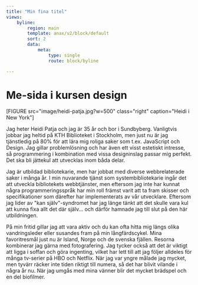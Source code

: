 ```yaml
---
title: "Min fina titel"
views:
    byline:
        region: main
        template: anax/v2/block/default
        sort: 2
        data:
            meta:
                type: single
                route: block/byline

---
```

Me-sida i kursen design
=========================

[FIGURE src="image/heidi-patja.jpg?w=500" class="right" caption="Heidi i New York"]

Jag heter Heidi Patja och jag är 35 år och bor i Sundbyberg. Vanligtvis jobbar jag heltid på KTH Biblioteket i Stockholm, men just nu är jag tjänstledig på 80% för att lära mig roliga saker som t.ex. JavaScript och Design. Jag gillar problemlösning och har även ett visst estetiskt intresse, så programmering i kombination med vissa designinslag passar mig perfekt. Det ska bli jättekul att utvecklas inom båda delar.

Jag är utbildad bibliotekarie, men har jobbat med diverse webbrelaterade saker i många år. I min nuvarande tjänst som systembibliotekarie ingår det att utveckla bibliotekets webbtjänster, men eftersom jag inte har kunnat några programmeringsspråk har min roll främst varit att ta fram skisser och specifikationer som därefter har implementerats av vår utvecklare. Eftersom jag lider av "kan själv"-syndromet har jag länge tänkt att det skulle vara kul att kunna fixa allt det där själv... och därför hamnade jag till slut på den här utbildningen.

På min fritid gillar jag att vara aktiv och du kan ofta hitta mig längs olika vandringsleder eller susandes fram på min långfärdscykel. Mina favoritresmål just nu är Island, Norge och de svenska fjällen. Resorna kombinerar jag gärna med fotografering. Jag tycker också att det är viktigt att ligga i soffan och göra ingenting, vilket har lett till att jag följer alldeles för många tv-serier på HBO och Netflix. När jag var yngre målade jag mycket, men tyvärr räcker inte tiden riktigt till numera, så det har blivit vilande i några år nu. När jag umgås med mina vänner blir det mycket brädspel och en del biofilmer.
